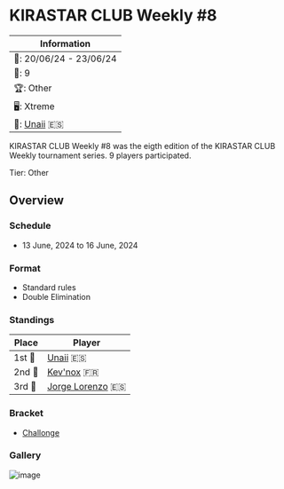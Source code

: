 # KIRASTAR CLUB Weekly #8

|Information|
|-|
|:calendar:: 20/06/24 - 23/06/24|
|:busts_in_silhouette:: 9|
|:trophy:: Other|
|:desktop_computer:: Xtreme|
|:1st_place_medal:: [Unaii](../../players/spanish/unaii.md) :es:|

KIRASTAR CLUB Weekly #8 was the eigth edition of the KIRASTAR CLUB Weekly tournament series. 9 players participated.

Tier: Other

## Overview

### Schedule
- 13 June, 2024 to 16 June, 2024

### Format
- Standard rules
- Double Elimination

### Standings

|Place|Player|
|-|-|
|1st :1st_place_medal:|[Unaii](../../players/spanish/unaii.md) :es:|
|2nd :2nd_place_medal:|[Kev'nox](../../players/french/kevnox.md) :fr:|
|3rd :3rd_place_medal:|[Jorge Lorenzo](../../players/spanish/jorge.md) :es:|

### Bracket
- [Challonge](https://challonge.com/5wxigum6)

### Gallery

![image](https://github.com/user-attachments/assets/3f039d65-65ad-4603-8587-d661f94622b1)
